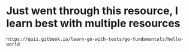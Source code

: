 # Just went through this resource, I learn best with multiple resources
```
https://quii.gitbook.io/learn-go-with-tests/go-fundamentals/hello-world
```